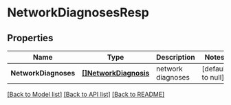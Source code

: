 # NetworkDiagnosesResp

## Properties
Name | Type | Description | Notes
------------ | ------------- | ------------- | -------------
**NetworkDiagnoses** | [**[]NetworkDiagnosis**](NetworkDiagnosis.md) | network diagnoses | [default to null]

[[Back to Model list]](../README.md#documentation-for-models) [[Back to API list]](../README.md#documentation-for-api-endpoints) [[Back to README]](../README.md)


